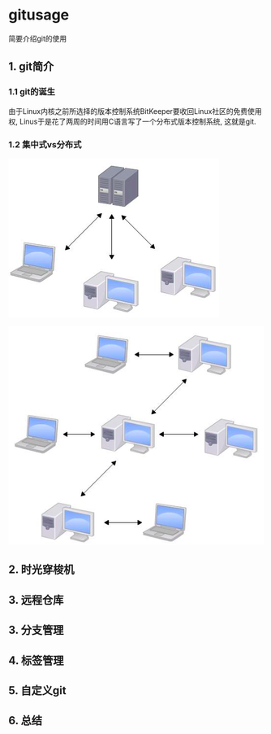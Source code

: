# gitusage

简要介绍git的使用

## 1. git简介

### 1.1 git的诞生

由于Linux内核之前所选择的版本控制系统BitKeeper要收回Linux社区的免费使用权, Linus于是花了两周的时间用C语言写了一个分布式版本控制系统, 这就是git.

### 1.2 集中式vs分布式

![](./pic/集中式.png)

![](./pic/分布式.png)

## 2. 时光穿梭机

## 3. 远程仓库

## 3. 分支管理

## 4. 标签管理

## 5. 自定义git

## 6. 总结
